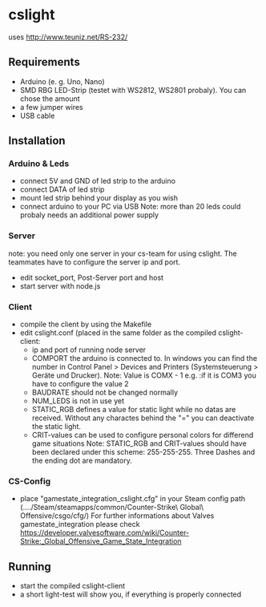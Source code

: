 # cslight

uses http://www.teuniz.net/RS-232/

## Requirements
 
- Arduino (e. g. Uno, Nano)
- SMD RBG LED-Strip (testet with WS2812, WS2801 probaly). You can chose the amount
- a few jumper wires
- USB cable

## Installation

### Arduino & Leds
- connect 5V and GND of led strip to the arduino
- connect DATA of led strip
- mount led strip behind your display as you wish 
- connect arduino to your PC via USB
Note: more than 20 leds could probaly needs an additional power supply


### Server
note: you need only one server in your cs-team for using cslight. The teammates have to configure the server ip and port.
- edit socket_port, Post-Server port and host
- start server with node.js

### Client
- compile the client by using the Makefile
- edit cslight.conf (placed in the same folder as the compiled cslight-client:
	- ip and port of running node server
	- COMPORT the arduino is connected to. In windows you can find the number in Control Panel > Devices and Printers (Systemsteuerung > Geräte und Drucker). Note: Value is COMX - 1 e.g. :if it is COM3 you have to configure the value 2	
	- BAUDRATE should not be changed normally
	- NUM_LEDS is not in use yet
	- STATIC_RGB defines a value for static light while no datas are received. Without any charactes behind the "=" you can deactivate the static light.
	- CRIT-values can be used to configure personal colors for differend game situations
	Note: STATIC_RGB and CRIT-values should have been declared under this scheme: 255-255-255. Three Dashes and the ending dot are mandatory.
	
### CS-Config
- place "gamestate_integration_cslight.cfg" in your Steam config path (..../Steam/steamapps/common/Counter-Strike\ Global\ Offensive/csgo/cfg/)
For further informations about Valves gamestate_integration please check https://developer.valvesoftware.com/wiki/Counter-Strike:_Global_Offensive_Game_State_Integration


## Running
- start the compiled cslight-client
- a short light-test will show you, if everything is properly connected
